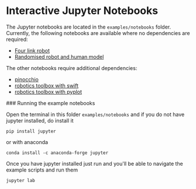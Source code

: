 # Interactive Jupyter Notebooks

The Jupyter notebooks are located in the `examples/notebooks` folder.
Currently, the following notebooks are available where no dependencies are required:
- [Four link robot](four_link.ipynb)
- [Randomised robot and human model](demo_simple.ipynb)


The other notebooks require additional dependencies:
- [pinocchio](pinocchio.ipynb)
- [robotics toolbox with swift](robotics_toolbox_swift.ipynb)
- [robotics toolbox with pyplot](robotics_toolbox_pyplot.ipynb)


### Running the example notebooks

Open the terminal in this folder `examples/notebooks` and if you do not have jupyter installed, do install it

```
pip install jupyter
```
or with anaconda
```
conda install -c anaconda-forge jupyter
```
Once you have jupyter installed just run and you'll be able to navigate the example scripts and run them
```
jupyter lab
```